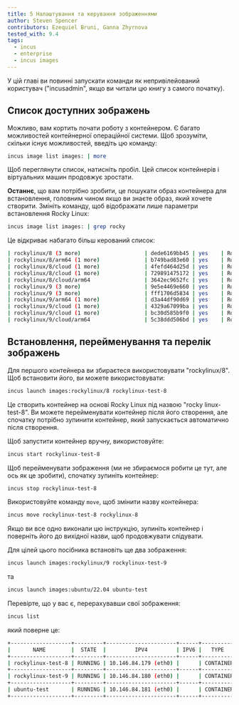 ```yaml
---
title: 5 Налаштування та керування зображеннями
author: Steven Spencer
contributors: Ezequiel Bruni, Ganna Zhyrnova
tested_with: 9.4
tags:
  - incus
  - enterprise
  - incus images
---
```


У цій главі ви повинні запускати команди як непривілейований користувач ("incusadmin", якщо ви читали цю книгу з самого початку).

## Список доступних зображень

Можливо, вам кортить почати роботу з контейнером. Є багато можливостей контейнерної операційної системи. Щоб зрозуміти, скільки існує можливостей, введіть цю команду:

```bash
incus image list images: | more
```

Щоб переглянути список, натисніть пробіл. Цей список контейнерів і віртуальних машин продовжує зростати.

**Останнє**, що вам потрібно зробити, це пошукати образ контейнера для встановлення, головним чином якщо ви знаєте образ, який хочете створити. Змініть команду, щоб відображати лише параметри встановлення Rocky Linux:

```bash
incus image list images: | grep rocky
```

Це відкриває набагато більш керований список:

```bash
| rockylinux/8 (3 more)                    | dede6169bb45 | yes    | Rockylinux 8 amd64 (20240903_05:18)        | x86_64       | VIRTUAL-MACHINE | 850.75MiB  | 2024/09/02 19:00 CDT |
| rockylinux/8/arm64 (1 more)              | b749bad83e60 | yes    | Rockylinux 8 arm64 (20240903_04:40)        | aarch64      | CONTAINER       | 125.51MiB  | 2024/09/02 19:00 CDT |
| rockylinux/8/cloud (1 more)              | 4fefd464d25d | yes    | Rockylinux 8 amd64 (20240903_05:18)        | x86_64       | VIRTUAL-MACHINE | 869.95MiB  | 2024/09/02 19:00 CDT |
| rockylinux/8/cloud (1 more)              | 729891475172 | yes    | Rockylinux 8 amd64 (20240903_05:18)        | x86_64       | CONTAINER       | 148.81MiB  | 2024/09/02 19:00 CDT |
| rockylinux/8/cloud/arm64                 | 3642ec9652fc | yes    | Rockylinux 8 arm64 (20240903_04:52)        | aarch64      | CONTAINER       | 144.84MiB  | 2024/09/02 19:00 CDT |
| rockylinux/9 (3 more)                    | 9e5e4469e660 | yes    | Rockylinux 9 amd64 (20240903_03:29)        | x86_64       | VIRTUAL-MACHINE | 728.60MiB  | 2024/09/02 19:00 CDT |
| rockylinux/9 (3 more)                    | fff1706d5834 | yes    | Rockylinux 9 amd64 (20240903_03:29)        | x86_64       | CONTAINER       | 111.25MiB  | 2024/09/02 19:00 CDT |
| rockylinux/9/arm64 (1 more)              | d3a44df90d69 | yes    | Rockylinux 9 arm64 (20240903_04:49)        | aarch64      | CONTAINER       | 107.18MiB  | 2024/09/02 19:00 CDT |
| rockylinux/9/cloud (1 more)              | 4329a67099ba | yes    | Rockylinux 9 amd64 (20240903_03:28)        | x86_64       | VIRTUAL-MACHINE | 749.29MiB  | 2024/09/02 19:00 CDT |
| rockylinux/9/cloud (1 more)              | bc30d585b9f0 | yes    | Rockylinux 9 amd64 (20240903_03:28)        | x86_64       | CONTAINER       | 127.16MiB  | 2024/09/02 19:00 CDT |
| rockylinux/9/cloud/arm64                 | 5c38ddd506bd | yes    | Rockylinux 9 arm64 (20240903_04:38)        | aarch64      | CONTAINER       | 122.87MiB  | 2024/09/02 19:00 CDT |
```

## Встановлення, перейменування та перелік зображень

Для першого контейнера ви збираєтеся використовувати "rockylinux/8". Щоб встановити його, ви можете використовувати:

```bash
incus launch images:rockylinux/8 rockylinux-test-8
```

Це створить контейнер на основі Rocky Linux під назвою "rocky linux-test-8". Ви можете перейменувати контейнер після його створення, але спочатку потрібно зупинити контейнер, який запускається автоматично після створення.

Щоб запустити контейнер вручну, використовуйте:

```bash
incus start rockylinux-test-8
```

Щоб перейменувати зображення (ми не збираємося робити це тут, але ось як це зробити), спочатку зупиніть контейнер:

```bash
incus stop rockylinux-test-8
```

Використовуйте команду `move`, щоб змінити назву контейнера:

```bash
incus move rockylinux-test-8 rockylinux-8
```

Якщо ви все одно виконали цю інструкцію, зупиніть контейнер і поверніть його до вихідної назви, щоб продовжувати слідувати.

Для цілей цього посібника встановіть ще два зображення:

```bash
incus launch images:rockylinux/9 rockylinux-test-9
```

та

```bash
incus launch images:ubuntu/22.04 ubuntu-test
```

Перевірте, що у вас є, перерахувавши свої зображення:

```bash
incus list
```

який поверне це:

```bash
+-------------------+---------+----------------------+------+-----------+-----------+
|       NAME        |  STATE  |         IPV4         | IPV6 |   TYPE    | SNAPSHOTS |
+-------------------+---------+----------------------+------+-----------+-----------+
| rockylinux-test-8 | RUNNING | 10.146.84.179 (eth0) |      | CONTAINER | 0         |
+-------------------+---------+----------------------+------+-----------+-----------+
| rockylinux-test-9 | RUNNING | 10.146.84.180 (eth0) |      | CONTAINER | 0         |
+-------------------+---------+----------------------+------+-----------+-----------+
| ubuntu-test       | RUNNING | 10.146.84.181 (eth0) |      | CONTAINER | 0         |
+-------------------+---------+----------------------+------+-----------+-----------+
```
